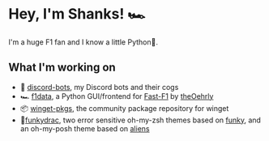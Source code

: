 # Hey, I'm Shanks! 🏎️

I'm a huge F1 fan and I know a little Python🐍.

## What I'm working on
- 🤖 [discord-bots](https://github.com/warshanks/discord-bots), my Discord bots and their cogs
- 🏎️ [f1data](https://github.com/warshanks/f1data), a Python GUI/frontend for [Fast-F1](https://github.com/theOehrly/Fast-F1) by [theOehrly](https://github.com/theOehrly)
- 📦 [winget-pkgs](https://github.com/microsoft/winget-pkgs), the community package repository for winget
- 🧛[funkydrac](https://github.com/warshanks/funkydrac), two error sensitive oh-my-zsh themes based on [funky](https://github.com/ohmyzsh/ohmyzsh/blob/master/themes/funky.zsh-theme), and an oh-my-posh theme based on [aliens](https://ohmyposh.dev/docs/themes#aliens)
